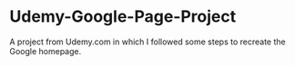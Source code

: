 # Udemy-Google-Page-Project
A project from Udemy.com in which I followed some steps to recreate the Google homepage.
